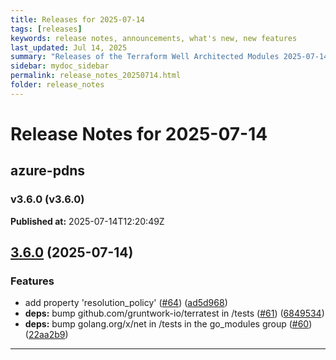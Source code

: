 ```yaml
---
title: Releases for 2025-07-14
tags: [releases]
keywords: release notes, announcements, what's new, new features
last_updated: Jul 14, 2025
summary: "Releases of the Terraform Well Architected Modules 2025-07-14"
sidebar: mydoc_sidebar
permalink: release_notes_20250714.html
folder: release_notes
---
```


# Release Notes for 2025-07-14

## azure-pdns
### v3.6.0 (v3.6.0)
**Published at:** 2025-07-14T12:20:49Z

## [3.6.0](https://github.com/CloudNationHQ/terraform-azure-pdns/compare/v3.5.0...v3.6.0) (2025-07-14)


### Features

* add property 'resolution_policy' ([#64](https://github.com/CloudNationHQ/terraform-azure-pdns/issues/64)) ([ad5d968](https://github.com/CloudNationHQ/terraform-azure-pdns/commit/ad5d968f39e1625e4da28c8ed820b92593c6680e))
* **deps:** bump github.com/gruntwork-io/terratest in /tests ([#61](https://github.com/CloudNationHQ/terraform-azure-pdns/issues/61)) ([6849534](https://github.com/CloudNationHQ/terraform-azure-pdns/commit/6849534f67f2ca81f4eba04d31f73f0fae93c660))
* **deps:** bump golang.org/x/net in /tests in the go_modules group ([#60](https://github.com/CloudNationHQ/terraform-azure-pdns/issues/60)) ([22aa2b9](https://github.com/CloudNationHQ/terraform-azure-pdns/commit/22aa2b9ea9b5e6f387ea8d9d82938910cd5d8453))

---

